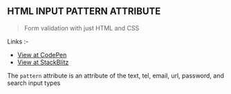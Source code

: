 ## HTML INPUT PATTERN ATTRIBUTE

> Form validation with just HTML and CSS

Links :-

- [View at CodePen](https://codepen.io/raheemscorp/pen/poVZoOZ)
- [View at StackBlitz](https://stackblitz.com/edit/web-platform-1aoslh?file=index.html)

The `pattern` attribute is an attribute of the text, tel, email, url, password, and search input types
